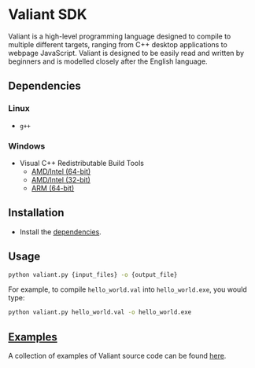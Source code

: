 # Valiant SDK

Valiant is a high-level programming language designed to compile to multiple different targets, ranging from C++ desktop applications to webpage JavaScript.
Valiant is designed to be easily read and written by beginners and is modelled closely after the English language.

## Dependencies

### Linux
* `g++`

### Windows
* Visual C++ Redistributable Build Tools
  * [AMD/Intel (64-bit)](https://aka.ms/vs/17/release/vc_redist.x64.exe)
  * [AMD/Intel (32-bit)](https://aka.ms/vs/17/release/vc_redist.x86.exe)
  * [ARM (64-bit)](https://aka.ms/vs/17/release/vc_redist.arm64.exe)

## Installation

* Install the [dependencies](#dependencies).

## Usage

```sh
python valiant.py {input_files} -o {output_file}
```

For example, to compile `hello_world.val` into `hello_world.exe`, you would type:

```sh
python valiant.py hello_world.val -o hello_world.exe
```

## [Examples](https://github.com/voidvoxel/valiant-sdk/tree/main/examples)

A collection of examples of Valiant source code can be found [here](https://github.com/voidvoxel/valiant-sdk/tree/main/examples).
